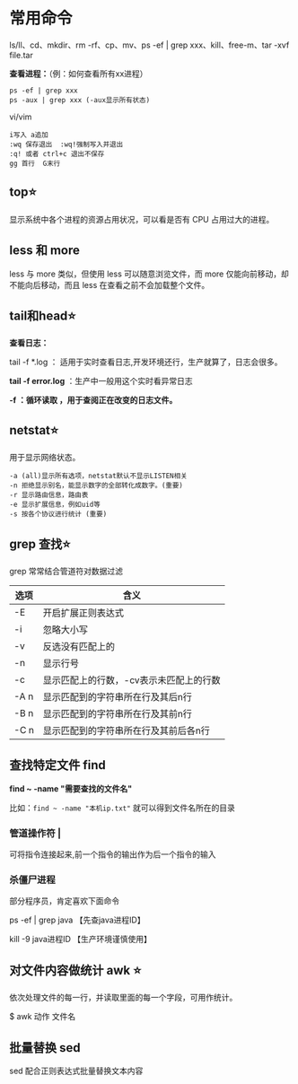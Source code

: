 # 常用命令

ls/ll、cd、mkdir、rm -rf、cp、mv、ps -ef | grep xxx、kill、free-m、tar -xvf file.tar

**查看进程：**（例：如何查看所有xx进程）

```shell
ps -ef | grep xxx
ps -aux | grep xxx (-aux显示所有状态)
```

vi/vim

```shell
i写入 a追加
:wq 保存退出  :wq!强制写入并退出
:q! 或者 ctrl+c 退出不保存
gg 首行  G末行
```

## top⭐

显示系统中各个进程的资源占用状况，可以看是否有 CPU 占用过大的进程。

## less 和 more

less 与 more 类似，但使用 less 可以随意浏览文件，而 more 仅能向前移动，却不能向后移动，而且 less 在查看之前不会加载整个文件。

## tail和head⭐

**查看日志：**

tail -f  *.log ： 适用于实时查看日志,开发环境还行，生产就算了，日志会很多。

**tail -f error.log**  ：生产中一般用这个实时看异常日志

**-f ：循环读取 ，用于查阅正在改变的日志文件。**

## netstat⭐

用于显示网络状态。

```plaintext
-a (all)显示所有选项，netstat默认不显示LISTEN相关
-n 拒绝显示别名，能显示数字的全部转化成数字。(重要)
-r 显示路由信息，路由表
-e 显示扩展信息，例如uid等
-s 按各个协议进行统计 (重要)
```

## grep 查找⭐

grep 常常结合管道符对数据过滤

| 选项 | 含义                                    |
| ---- | --------------------------------------- |
| -E   | 开启扩展正则表达式                      |
| -i   | 忽略大小写                              |
| -v   | 反选没有匹配上的                        |
| -n   | 显示行号                                |
| -c   | 显示匹配上的行数，-cv表示未匹配上的行数 |
| -A n | 显示匹配到的字符串所在行及其后n行       |
| -B n | 显示匹配到的字符串所在行及其前n行       |
| -C n | 显示匹配到的字符串所在行及其前后各n行   |

## 查找特定文件 find

**find ~ -name "需要查找的文件名"**

比如：`find ~ -name "本机ip.txt"` 就可以得到文件名所在的目录

### 管道操作符    |

可将指令连接起来,前一个指令的输出作为后一个指令的输入

### 杀僵尸进程

部分程序员，肯定喜欢下面命令

ps -ef | grep java 【先查java进程ID】

kill -9 java进程ID 【生产环境谨慎使用】

## 对文件内容做统计 awk ⭐

依次处理文件的每一行，并读取里面的每一个字段，可用作统计。

$ awk 动作 文件名

## 批量替换 sed

sed 配合正则表达式批量替换文本内容